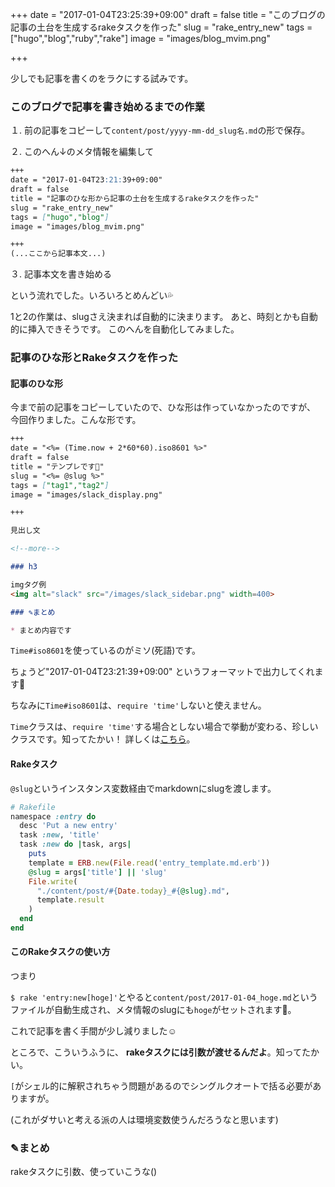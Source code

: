 +++
date = "2017-01-04T23:25:39+09:00"
draft = false
title = "このブログの記事の土台を生成するrakeタスクを作った"
slug = "rake_entry_new"
tags = ["hugo","blog","ruby","rake"]
image = "images/blog_mvim.png"

+++

少しでも記事を書くのをラクにする試みです。

<!--more-->

### このブログで記事を書き始めるまでの作業

１. 前の記事をコピーして`content/post/yyyy-mm-dd_slug名.md`の形で保存。

２. このへん↓のメタ情報を編集して

```markdown
+++
date = "2017-01-04T23:21:39+09:00"
draft = false
title = "記事のひな形から記事の土台を生成するrakeタスクを作った"
slug = "rake_entry_new"
tags = ["hugo","blog"]
image = "images/blog_mvim.png"

+++
(...ここから記事本文...)
```

３. 記事本文を書き始める

という流れでした。いろいろとめんどい💦

1と2の作業は、slugさえ決まれば自動的に決まります。
あと、時刻とかも自動的に挿入できそうです。
このへんを自動化してみました。

### 記事のひな形とRakeタスクを作った

#### 記事のひな形

今まで前の記事をコピーしていたので、ひな形は作っていなかったのですが、
今回作りました。こんな形です。

```markdown
+++
date = "<%= (Time.now + 2*60*60).iso8601 %>"
draft = false
title = "テンプレです💪"
slug = "<%= @slug %>"
tags = ["tag1","tag2"]
image = "images/slack_display.png"

+++

見出し文

<!--more-->

### h3

imgタグ例
<img alt="slack" src="/images/slack_sidebar.png" width=400>

### ✎まとめ

* まとめ内容です

```

`Time#iso8601`を使っているのがミソ(死語)です。

ちょうど"2017-01-04T23:21:39+09:00" というフォーマットで出力してくれます💪

ちなみに`Time#iso8601`は、`require 'time'`しないと使えません。

`Time`クラスは、`require 'time'`する場合としない場合で挙動が変わる、珍しいクラスです。知ってたかい！ 詳しくは[こちら](https://docs.ruby-lang.org/ja/latest/library/time.html)。

#### Rakeタスク

`@slug`というインスタンス変数経由でmarkdownにslugを渡します。

```ruby
# Rakefile
namespace :entry do
  desc 'Put a new entry'
  task :new, 'title'
  task :new do |task, args|
    puts
    template = ERB.new(File.read('entry_template.md.erb'))
    @slug = args['title'] || 'slug'
    File.write(
      "./content/post/#{Date.today}_#{@slug}.md",
      template.result
    )
  end
end
```

#### このRakeタスクの使い方

つまり

`$ rake 'entry:new[hoge]'`とやると`content/post/2017-01-04_hoge.md`というファイルが自動生成され、メタ情報のslugにも`hoge`がセットされます💪。

これで記事を書く手間が少し減りました☺

ところで、こういうふうに、 **rakeタスクには引数が渡せるんだよ**。知ってたかい。

`[`がシェル的に解釈されちゃう問題があるのでシングルクオートで括る必要がありますが。

(これがダサいと考える派の人は環境変数使うんだろうなと思います)


### ✎まとめ

rakeタスクに引数、使っていこうな()
